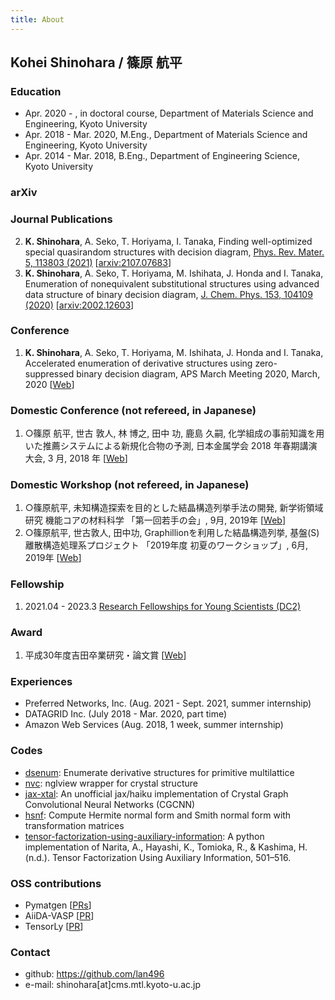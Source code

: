 ```yaml
---
title: About
---
```


## Kohei Shinohara / 篠原 航平

### Education
- Apr. 2020 - , in doctoral course, Department of Materials Science and Engineering, Kyoto University
- Apr. 2018 - Mar. 2020, M.Eng., Department of Materials Science and Engineering, Kyoto University
- Apr. 2014 - Mar. 2018, B.Eng., Department of Engineering Science, Kyoto University

### arXiv

### Journal Publications
2. **K. Shinohara**, A. Seko, T. Horiyama, I. Tanaka, Finding well-optimized special quasirandom structures with decision diagram, [Phys. Rev. Mater. 5, 113803 (2021)](https://journals.aps.org/prmaterials/abstract/10.1103/PhysRevMaterials.5.113803) [[arxiv:2107.07683](https://arxiv.org/abs/2107.07683)]
1. **K. Shinohara**, A. Seko, T. Horiyama, M. Ishihata, J. Honda and I. Tanaka, Enumeration of nonequivalent substitutional structures using advanced data structure of binary decision diagram, [J. Chem. Phys. 153, 104109 (2020)](https://aip.scitation.org/doi/10.1063/5.0021663) [[arxiv:2002.12603](https://arxiv.org/abs/2002.12603)]

### Conference
1. **K. Shinohara**, A. Seko, T. Horiyama, M. Ishihata, J. Honda and I. Tanaka, Accelerated enumeration of derivative structures using zero-suppressed binary decision diagram, APS March Meeting 2020, March, 2020 [[Web](http://meetings.aps.org/Meeting/MAR20/Session/X43.7)]

### Domestic Conference (not refereed, in Japanese)
1. ○篠原 航平, 世古 敦人, 林 博之, 田中 功, 鹿島 久嗣, 化学組成の事前知識を用いた推薦システムによる新規化合物の予測, 日本金属学会 2018 年春期講演大会, 3 月, 2018 年 [[Web](https://jim.or.jp/MEETINGS/2018_spr/program/src/session.php?code=C311&lang=ja)]

### Domestic Workshop (not refereed, in Japanese)
1. ○篠原航平, 未知構造探索を目的とした結晶構造列挙手法の開発, 新学術領域研究 機能コアの材料科学 「第一回若手の会」, 9月, 2019年 [[Web](https://www.core.mp.pse.nagoya-u.ac.jp/topics/post-152/)]
1. ○篠原航平, 世古敦人, 田中功, Graphillionを利用した結晶構造列挙, 基盤(S) 離散構造処理系プロジェクト 「2019年度 初夏のワークショップ」, 6月, 2019年 [[Web](http://www-erato.ist.hokudai.ac.jp/html/php/sub_html.php?id=53)]

### Fellowship
1. 2021.04 - 2023.3 [Research Fellowships for Young Scientists (DC2)](https://www.jsps.go.jp/english/e-pd/)

### Award
1. 平成30年度吉田卒業研究・論文賞 [[Web](https://www.t.kyoto-u.ac.jp/ja/news/topics/sa/20180625)]

### Experiences
- Preferred Networks, Inc. (Aug. 2021 - Sept. 2021, summer internship)
- DATAGRID Inc. (July 2018 - Mar. 2020, part time)
- Amazon Web Services (Aug. 2018, 1 week, summer internship)

### Codes
- [dsenum](https://github.com/lan496/dsenum): Enumerate derivative structures for primitive multilattice
- [nvc](https://github.com/lan496/nvc): nglview wrapper for crystal structure
- [jax-xtal](https://github.com/lan496/jax-xtal): An unofficial jax/haiku implementation of Crystal Graph Convolutional Neural Networks (CGCNN)
- [hsnf](https://github.com/lan496/hsnf): Compute Hermite normal form and Smith normal form with transformation matrices
- [tensor-factorization-using-auxiliary-information](https://github.com/lan496/tensor-factorization-using-auxiliary-information): A python implementation of Narita, A., Hayashi, K., Tomioka, R., & Kashima, H. (n.d.). Tensor Factorization Using Auxiliary Information, 501–516.

### OSS contributions
- Pymatgen [[PRs](https://github.com/materialsproject/pymatgen/pulls?q=is%3Apr+author%3A%40me+is%3Aclosed)]
- AiiDA-VASP [[PR](https://github.com/aiida-vasp/aiida-vasp/pulls?q=is%3Apr+author%3A%40me+is%3Aclosed)]
- TensorLy [[PR](https://github.com/tensorly/tensorly/pulls?q=is%3Apr+author%3A%40me+is%3Aclosed)]

### Contact
- github: <https://github.com/lan496>
- e-mail: shinohara[at]cms.mtl.kyoto-u.ac.jp
